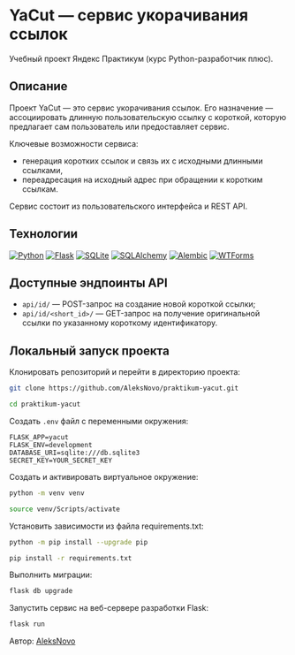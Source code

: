 # YaCut — сервис укорачивания ссылок

Учебный проект Яндекс Практикум (курс Python-разработчик плюс).

## Описание

Проект YaCut — это сервис укорачивания ссылок. Его назначение — ассоциировать длинную пользовательскую ссылку с короткой, которую предлагает сам пользователь или предоставляет сервис.

Ключевые возможности сервиса:

* генерация коротких ссылок и связь их с исходными длинными ссылками,
* переадресация на исходный адрес при обращении к коротким ссылкам.

Сервис состоит из пользовательского интерфейса и REST API.

## Технологии

[![Python](https://img.shields.io/badge/Python-3.9-000000?logo=python)](https://www.python.org/)
[![Flask](https://img.shields.io/badge/Flask-2.0-000000?&logo=flask)](https://flask.palletsprojects.com/)
[![SQLite](https://img.shields.io/badge/SQLite-3-000000?logo=sqlite)](https://www.sqlite.org/)
[![SQLAlchemy](https://img.shields.io/badge/SQLAlchemy-1.4-000000)](https://www.sqlalchemy.org/)
[![Alembic](https://img.shields.io/badge/Alembic-1.7-000000)](https://alembic.sqlalchemy.org/)
[![WTForms](https://img.shields.io/badge/WTForms-3.0-000000)](https://wtforms.readthedocs.io/)

## Доступные эндпоинты API

* `api/id/` — POST-запрос на создание новой короткой ссылки;
* `api/id/<short_id>/` — GET-запрос на получение оригинальной ссылки по указанному короткому идентификатору.

## Локальный запуск проекта

Клонировать репозиторий и перейти в директорию проекта:

```bash
git clone https://github.com/AleksNovo/praktikum-yacut.git
```

```bash
cd praktikum-yacut
```

Создать `.env` файл с переменными окружения:

```
FLASK_APP=yacut
FLASK_ENV=development
DATABASE_URI=sqlite:///db.sqlite3
SECRET_KEY=YOUR_SECRET_KEY
```

Cоздать и активировать виртуальное окружение:

```bash
python -m venv venv
```

```bash
source venv/Scripts/activate
```

Установить зависимости из файла requirements.txt:

```bash
python -m pip install --upgrade pip
```

```bash
pip install -r requirements.txt
```

Выполнить миграции:

```bash
flask db upgrade
```

Запустить сервис на веб-сервере разработки Flask:

```bash
flask run
```

Автор: [AleksNovo](https://github.com/AleksNovo)

